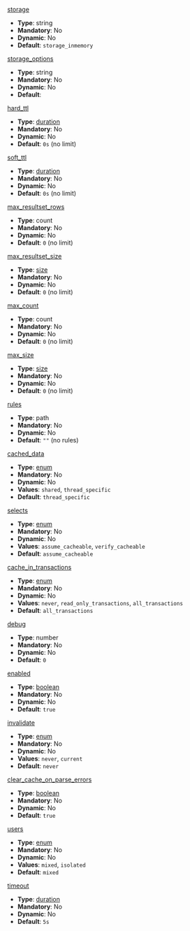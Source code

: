 [storage](Filters/Cache.md#storage)
- **Type**: string
- **Mandatory**: No
- **Dynamic**: No
- **Default**: `storage_inmemory`

[storage_options](Filters/Cache.md#storage_options)
- **Type**: string
- **Mandatory**: No
- **Dynamic**: No
- **Default**:

[hard_ttl](Filters/Cache.md#hard_ttl)
- **Type**: [duration](../Getting-Started/Configuration-Guide.md#durations)
- **Mandatory**: No
- **Dynamic**: No
- **Default**: `0s` (no limit)

[soft_ttl](Filters/Cache.md#soft_ttl)
- **Type**: [duration](../Getting-Started/Configuration-Guide.md#durations)
- **Mandatory**: No
- **Dynamic**: No
- **Default**: `0s` (no limit)

[max_resultset_rows](Filters/Cache.md#max_resultset_rows)
- **Type**: count
- **Mandatory**: No
- **Dynamic**: No
- **Default**: `0` (no limit)

[max_resultset_size](Filters/Cache.md#max_resultset_size)
- **Type**: [size](../Getting-Started/Configuration-Guide.md#sizes)
- **Mandatory**: No
- **Dynamic**: No
- **Default**: `0` (no limit)

[max_count](Filters/Cache.md#max_count)
- **Type**: count
- **Mandatory**: No
- **Dynamic**: No
- **Default**: `0` (no limit)

[max_size](Filters/Cache.md#max_size)
- **Type**: [size](../Getting-Started/Configuration-Guide.md#sizes)
- **Mandatory**: No
- **Dynamic**: No
- **Default**: `0` (no limit)

[rules](Filters/Cache.md#rules)
- **Type**: path
- **Mandatory**: No
- **Dynamic**: No
- **Default**: `""` (no rules)

[cached_data](Filters/Cache.md#cached_data)
- **Type**: [enum](../Getting-Started/Configuration-Guide.md#enumerations)
- **Mandatory**: No
- **Dynamic**: No
- **Values**: `shared`, `thread_specific`
- **Default**: `thread_specific`

[selects](Filters/Cache.md#selects)
- **Type**: [enum](../Getting-Started/Configuration-Guide.md#enumerations)
- **Mandatory**: No
- **Dynamic**: No
- **Values**: `assume_cacheable`, `verify_cacheable`
- **Default**: `assume_cacheable`

[cache_in_transactions](Filters/Cache.md#cache_in_transactions)
- **Type**: [enum](../Getting-Started/Configuration-Guide.md#enumerations)
- **Mandatory**: No
- **Dynamic**: No
- **Values**: `never`, `read_only_transactions`, `all_transactions`
- **Default**: `all_transactions`

[debug](Filters/Cache.md#debug)
- **Type**: number
- **Mandatory**: No
- **Dynamic**: No
- **Default**: `0`

[enabled](Filters/Cache.md#enabled)
- **Type**: [boolean](../Getting-Started/Configuration-Guide.md#booleans)
- **Mandatory**: No
- **Dynamic**: No
- **Default**: `true`

[invalidate](Filters/Cache.md#invalidate)
- **Type**: [enum](../Getting-Started/Configuration-Guide.md#enumerations)
- **Mandatory**: No
- **Dynamic**: No
- **Values**: `never`, `current`
- **Default**: `never`

[clear_cache_on_parse_errors](Filters/Cache.md#clear_cache_on_parse_errors)
- **Type**: [boolean](../Getting-Started/Configuration-Guide.md#booleans)
- **Mandatory**: No
- **Dynamic**: No
- **Default**: `true`

[users](Filters/Cache.md#users)
- **Type**: [enum](../Getting-Started/Configuration-Guide.md#enumerations)
- **Mandatory**: No
- **Dynamic**: No
- **Values**: `mixed`, `isolated`
- **Default**: `mixed`

[timeout](Filters/Cache.md#timeout)
- **Type**: [duration](../Getting-Started/Configuration-Guide.md#durations)
- **Mandatory**: No
- **Dynamic**: No
- **Default**: `5s`

